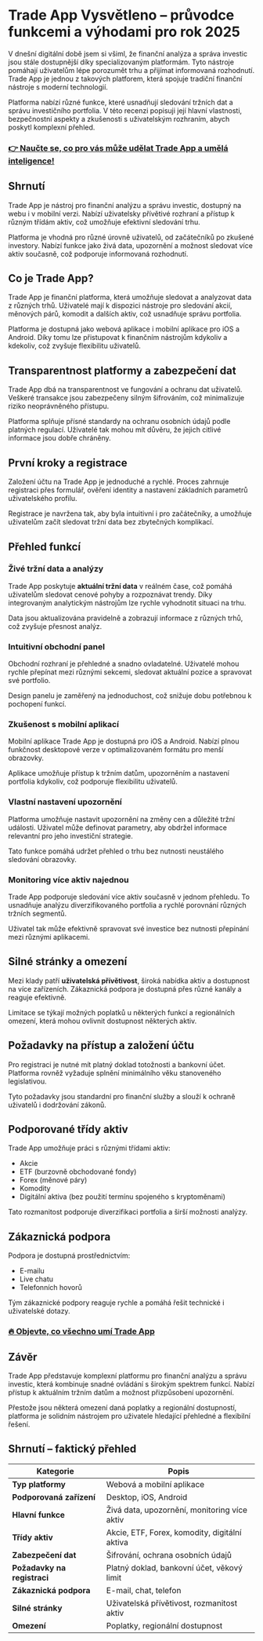 # Trade App Vysvětleno – průvodce funkcemi a výhodami pro rok 2025
 

V dnešní digitální době jsem si všiml, že finanční analýza a správa investic jsou stále dostupnější díky specializovaným platformám. Tyto nástroje pomáhají uživatelům lépe porozumět trhu a přijímat informovaná rozhodnutí. Trade App je jednou z takových platforem, která spojuje tradiční finanční nástroje s moderní technologií.

Platforma nabízí různé funkce, které usnadňují sledování tržních dat a správu investičního portfolia. V této recenzi popisuji její hlavní vlastnosti, bezpečnostní aspekty a zkušenosti s uživatelským rozhraním, abych poskytl komplexní přehled.

### [👉 Naučte se, co pro vás může udělat Trade App a umělá inteligence!](https://tinyurl.com/25q2ntwq)
## Shrnutí

Trade App je nástroj pro finanční analýzu a správu investic, dostupný na webu i v mobilní verzi. Nabízí uživatelsky přívětivé rozhraní a přístup k různým třídám aktiv, což umožňuje efektivní sledování trhu.

Platforma je vhodná pro různé úrovně uživatelů, od začátečníků po zkušené investory. Nabízí funkce jako živá data, upozornění a možnost sledovat více aktiv současně, což podporuje informovaná rozhodnutí.

## Co je Trade App?

Trade App je finanční platforma, která umožňuje sledovat a analyzovat data z různých trhů. Uživatelé mají k dispozici nástroje pro sledování akcií, měnových párů, komodit a dalších aktiv, což usnadňuje správu portfolia.

Platforma je dostupná jako webová aplikace i mobilní aplikace pro iOS a Android. Díky tomu lze přistupovat k finančním nástrojům kdykoliv a kdekoliv, což zvyšuje flexibilitu uživatelů.

## Transparentnost platformy a zabezpečení dat

Trade App dbá na transparentnost ve fungování a ochranu dat uživatelů. Veškeré transakce jsou zabezpečeny silným šifrováním, což minimalizuje riziko neoprávněného přístupu.

Platforma splňuje přísné standardy na ochranu osobních údajů podle platných regulací. Uživatelé tak mohou mít důvěru, že jejich citlivé informace jsou dobře chráněny.

## První kroky a registrace

Založení účtu na Trade App je jednoduché a rychlé. Proces zahrnuje registraci přes formulář, ověření identity a nastavení základních parametrů uživatelského profilu.

Registrace je navržena tak, aby byla intuitivní i pro začátečníky, a umožňuje uživatelům začít sledovat tržní data bez zbytečných komplikací.

## Přehled funkcí

### Živé tržní data a analýzy

Trade App poskytuje **aktuální tržní data** v reálném čase, což pomáhá uživatelům sledovat cenové pohyby a rozpoznávat trendy. Díky integrovaným analytickým nástrojům lze rychle vyhodnotit situaci na trhu.

Data jsou aktualizována pravidelně a zobrazují informace z různých trhů, což zvyšuje přesnost analýz.

### Intuitivní obchodní panel

Obchodní rozhraní je přehledné a snadno ovladatelné. Uživatelé mohou rychle přepínat mezi různými sekcemi, sledovat aktuální pozice a spravovat své portfolio.

Design panelu je zaměřený na jednoduchost, což snižuje dobu potřebnou k pochopení funkcí.

### Zkušenost s mobilní aplikací

Mobilní aplikace Trade App je dostupná pro iOS a Android. Nabízí plnou funkčnost desktopové verze v optimalizovaném formátu pro menší obrazovky.

Aplikace umožňuje přístup k tržním datům, upozorněním a nastavení portfolia kdykoliv, což podporuje flexibilitu uživatelů.

### Vlastní nastavení upozornění

Platforma umožňuje nastavit upozornění na změny cen a důležité tržní události. Uživatel může definovat parametry, aby obdržel informace relevantní pro jeho investiční strategie.

Tato funkce pomáhá udržet přehled o trhu bez nutnosti neustálého sledování obrazovky.

### Monitoring více aktiv najednou

Trade App podporuje sledování více aktiv současně v jednom přehledu. To usnadňuje analýzu diverzifikovaného portfolia a rychlé porovnání různých tržních segmentů.

Uživatel tak může efektivně spravovat své investice bez nutnosti přepínání mezi různými aplikacemi.

## Silné stránky a omezení

Mezi klady patří **uživatelská přívětivost**, široká nabídka aktiv a dostupnost na více zařízeních. Zákaznická podpora je dostupná přes různé kanály a reaguje efektivně.

Limitace se týkají možných poplatků u některých funkcí a regionálních omezení, která mohou ovlivnit dostupnost některých aktiv.

## Požadavky na přístup a založení účtu

Pro registraci je nutné mít platný doklad totožnosti a bankovní účet. Platforma rovněž vyžaduje splnění minimálního věku stanoveného legislativou.

Tyto požadavky jsou standardní pro finanční služby a slouží k ochraně uživatelů i dodržování zákonů.

## Podporované třídy aktiv

Trade App umožňuje práci s různými třídami aktiv:

- Akcie  
- ETF (burzovně obchodované fondy)  
- Forex (měnové páry)  
- Komodity  
- Digitální aktiva (bez použití termínu spojeného s kryptoměnami)  

Tato rozmanitost podporuje diverzifikaci portfolia a širší možnosti analýzy.

## Zákaznická podpora

Podpora je dostupná prostřednictvím:

- E-mailu  
- Live chatu  
- Telefonních hovorů  

Tým zákaznické podpory reaguje rychle a pomáhá řešit technické i uživatelské dotazy.

### [🔥 Objevte, co všechno umí Trade App](https://tinyurl.com/25q2ntwq)
## Závěr

Trade App představuje komplexní platformu pro finanční analýzu a správu investic, která kombinuje snadné ovládání s širokým spektrem funkcí. Nabízí přístup k aktuálním tržním datům a možnost přizpůsobení upozornění.

Přestože jsou některá omezení daná poplatky a regionální dostupností, platforma je solidním nástrojem pro uživatele hledající přehledné a flexibilní řešení.

## Shrnutí – faktický přehled

| Kategorie                 | Popis                                    |
|--------------------------|------------------------------------------|
| **Typ platformy**         | Webová a mobilní aplikace                 |
| **Podporovaná zařízení**  | Desktop, iOS, Android                     |
| **Hlavní funkce**         | Živá data, upozornění, monitoring více aktiv |
| **Třídy aktiv**           | Akcie, ETF, Forex, komodity, digitální aktiva |
| **Zabezpečení dat**       | Šifrování, ochrana osobních údajů         |
| **Požadavky na registraci** | Platný doklad, bankovní účet, věkový limit |
| **Zákaznická podpora**    | E-mail, chat, telefon                      |
| **Silné stránky**         | Uživatelská přívětivost, rozmanitost aktiv |
| **Omezení**               | Poplatky, regionální dostupnost            |
